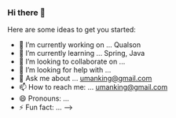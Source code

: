 ### Hi there 👋

Here are some ideas to get you started:

- 🔭 I’m currently working on ... Qualson
- 🌱 I’m currently learning ... Spring, Java
- 👯 I’m looking to collaborate on ...
- 🤔 I’m looking for help with ...
- 💬 Ask me about ... umanking@gmail.com
- 📫 How to reach me: ... umanking@gmail.com
- 😄 Pronouns: ...
- ⚡ Fun fact: ... 
-->
